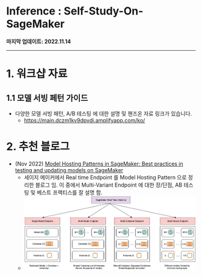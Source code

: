 # Inference : Self-Study-On-SageMaker

**마지막 업데이트: 2022.11.14**


---

# 1. 워크샵 자료
## 1.1 모델 서빙 페턴  가이드

* 다양한 모델 서빙 패턴, A/B 테스팅 에 대한 설명 및 핸즈온 자료 링크가 있습니다.
    * https://main.dczm1kv9dpvdi.amplifyapp.com/ko/
    
    
# 2. 추천 블로그
- (Nov 2022) [Model Hosting Patterns in SageMaker: Best practices in testing and updating models on SageMaker](https://aws.amazon.com/blogs/machine-learning/model-hosting-patterns-in-sagemaker-best-practices-in-testing-and-updating-models-on-sagemaker/)
    - 세이지 메이커에서 Real time Endpoint 를 Model Hosting Pattern 으로 정리한 블로그 임. 이 중에서 Multi-Variant Endpoint 에 대한 장/단점, AB 테스팅 및  베스트 프랙티스를 잘 설명 함. 
    - ![real-time-inference.jpeg](img/real-time-inference.jpeg)


